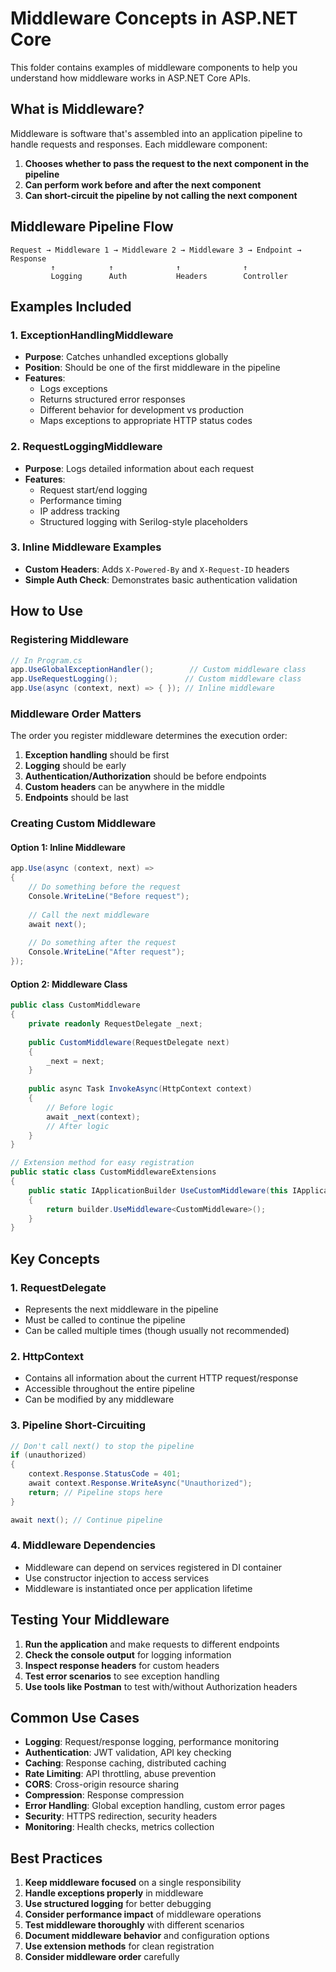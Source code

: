 # Middleware Concepts in ASP.NET Core

This folder contains examples of middleware components to help you understand how middleware works in ASP.NET Core APIs.

## What is Middleware?

Middleware is software that's assembled into an application pipeline to handle requests and responses. Each middleware component:

1. **Chooses whether to pass the request to the next component in the pipeline**
2. **Can perform work before and after the next component**
3. **Can short-circuit the pipeline by not calling the next component**

## Middleware Pipeline Flow

```
Request → Middleware 1 → Middleware 2 → Middleware 3 → Endpoint → Response
         ↑            ↑              ↑              ↑
         Logging      Auth           Headers        Controller
```

## Examples Included

### 1. ExceptionHandlingMiddleware
- **Purpose**: Catches unhandled exceptions globally
- **Position**: Should be one of the first middleware in the pipeline
- **Features**: 
  - Logs exceptions
  - Returns structured error responses
  - Different behavior for development vs production
  - Maps exceptions to appropriate HTTP status codes

### 2. RequestLoggingMiddleware
- **Purpose**: Logs detailed information about each request
- **Features**:
  - Request start/end logging
  - Performance timing
  - IP address tracking
  - Structured logging with Serilog-style placeholders

### 3. Inline Middleware Examples
- **Custom Headers**: Adds `X-Powered-By` and `X-Request-ID` headers
- **Simple Auth Check**: Demonstrates basic authentication validation

## How to Use

### Registering Middleware
```csharp
// In Program.cs
app.UseGlobalExceptionHandler();        // Custom middleware class
app.UseRequestLogging();               // Custom middleware class
app.Use(async (context, next) => { }); // Inline middleware
```

### Middleware Order Matters
The order you register middleware determines the execution order:

1. **Exception handling** should be first
2. **Logging** should be early
3. **Authentication/Authorization** should be before endpoints
4. **Custom headers** can be anywhere in the middle
5. **Endpoints** should be last

### Creating Custom Middleware

#### Option 1: Inline Middleware
```csharp
app.Use(async (context, next) =>
{
    // Do something before the request
    Console.WriteLine("Before request");
    
    // Call the next middleware
    await next();
    
    // Do something after the request
    Console.WriteLine("After request");
});
```

#### Option 2: Middleware Class
```csharp
public class CustomMiddleware
{
    private readonly RequestDelegate _next;
    
    public CustomMiddleware(RequestDelegate next)
    {
        _next = next;
    }
    
    public async Task InvokeAsync(HttpContext context)
    {
        // Before logic
        await _next(context);
        // After logic
    }
}

// Extension method for easy registration
public static class CustomMiddlewareExtensions
{
    public static IApplicationBuilder UseCustomMiddleware(this IApplicationBuilder builder)
    {
        return builder.UseMiddleware<CustomMiddleware>();
    }
}
```

## Key Concepts

### 1. RequestDelegate
- Represents the next middleware in the pipeline
- Must be called to continue the pipeline
- Can be called multiple times (though usually not recommended)

### 2. HttpContext
- Contains all information about the current HTTP request/response
- Accessible throughout the entire pipeline
- Can be modified by any middleware

### 3. Pipeline Short-Circuiting
```csharp
// Don't call next() to stop the pipeline
if (unauthorized)
{
    context.Response.StatusCode = 401;
    await context.Response.WriteAsync("Unauthorized");
    return; // Pipeline stops here
}

await next(); // Continue pipeline
```

### 4. Middleware Dependencies
- Middleware can depend on services registered in DI container
- Use constructor injection to access services
- Middleware is instantiated once per application lifetime

## Testing Your Middleware

1. **Run the application** and make requests to different endpoints
2. **Check the console output** for logging information
3. **Inspect response headers** for custom headers
4. **Test error scenarios** to see exception handling
5. **Use tools like Postman** to test with/without Authorization headers

## Common Use Cases

- **Logging**: Request/response logging, performance monitoring
- **Authentication**: JWT validation, API key checking
- **Caching**: Response caching, distributed caching
- **Rate Limiting**: API throttling, abuse prevention
- **CORS**: Cross-origin resource sharing
- **Compression**: Response compression
- **Error Handling**: Global exception handling, custom error pages
- **Security**: HTTPS redirection, security headers
- **Monitoring**: Health checks, metrics collection

## Best Practices

1. **Keep middleware focused** on a single responsibility
2. **Handle exceptions properly** in middleware
3. **Use structured logging** for better debugging
4. **Consider performance impact** of middleware operations
5. **Test middleware thoroughly** with different scenarios
6. **Document middleware behavior** and configuration options
7. **Use extension methods** for clean registration
8. **Consider middleware order** carefully
